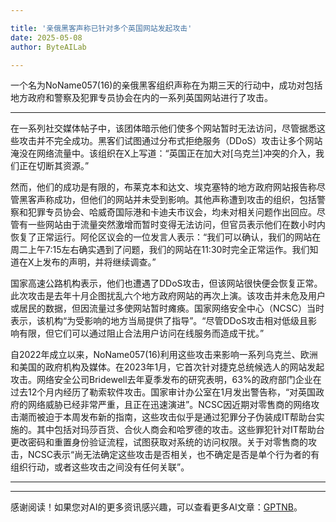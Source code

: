 ```yaml
---

title: '亲俄黑客声称已针对多个英国网站发起攻击'
date: 2025-05-08
author: ByteAILab

---
```


一个名为NoName057(16)的亲俄黑客组织声称在为期三天的行动中，成功对包括地方政府和警察及犯罪专员协会在内的一系列英国网站进行了攻击。

---
在一系列社交媒体帖子中，该团体暗示他们使多个网站暂时无法访问，尽管据悉这些攻击并不完全成功。黑客们试图通过分布式拒绝服务（DDoS）攻击让多个网站淹没在网络流量中。该组织在X上写道：“英国正在加大对[乌克兰]冲突的介入，我们正在切断其资源。”

然而，他们的成功是有限的，布莱克本和达文、埃克塞特的地方政府网站报告称尽管黑客声称成功，但他们的网站并未受到影响。其他声称遭到攻击的组织，包括警察和犯罪专员协会、哈威奇国际港和卡迪夫市议会，均未对相关问题作出回应。尽管有一些网站由于流量突然激增而暂时变得无法访问，但官员表示他们在数小时内恢复了正常运行。阿伦区议会的一位发言人表示：“我们可以确认，我们的网站在周二上午7:15左右确实遇到了问题，我们的网站在11:30时完全正常运作。我们知道在X上发布的声明，并将继续调查。”

国家高速公路机构表示，他们也遭遇了DDoS攻击，但该网站很快便会恢复正常。此次攻击是去年十月企图扰乱六个地方政府网站的再次上演。该攻击并未危及用户或居民的数据，但因流量过多使网站暂时瘫痪。国家网络安全中心（NCSC）当时表示，该机构“为受影响的地方当局提供了指导”。“尽管DDoS攻击相对低级且影响有限，但它们可以通过阻止合法用户访问在线服务而造成干扰。”

自2022年成立以来，NoName057(16)利用这些攻击来影响一系列乌克兰、欧洲和美国的政府机构及媒体。在2023年1月，它首次针对捷克总统候选人的网站发起攻击。网络安全公司Bridewell去年夏季发布的研究表明，63%的政府部门企业在过去12个月内经历了勒索软件攻击。国家审计办公室在1月发出警告称，“对英国政府的网络威胁已经非常严重，且正在迅速演进”。NCSC因近期对零售商的网络攻击潮而被迫于本周发布新的指南，这些攻击似乎是通过犯罪分子伪装成IT帮助台实施的。其中包括对玛莎百货、合伙人商会和哈罗德的攻击。这些罪犯针对IT帮助台更改密码和重置身份验证流程，试图获取对系统的访问权限。关于对零售商的攻击，NCSC表示“尚无法确定这些攻击是否相关，也不确定是否是单个行为者的有组织行动，或者这些攻击之间没有任何关联”。

---
---
感谢阅读！如果您对AI的更多资讯感兴趣，可以查看更多AI文章：[GPTNB](https://gptnb.com)。